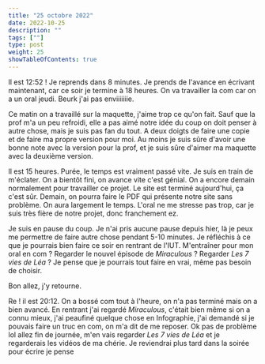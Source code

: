 ```yaml
---
title: "25 octobre 2022"
date: 2022-10-25
description: ""
tags: [""]
type: post
weight: 25
showTableOfContents: true
---
```


Il est 12:52 ! Je reprends dans 8 minutes. Je prends de l'avance en écrivant maintenant, car ce soir je termine à 18 heures. On va travailler la com car on a un oral jeudi. Beurk j'ai pas enviiiiiiie.

Ce matin on a travaillé sur la maquette, j'aime trop ce qu'on fait. Sauf que la prof m'a un peu refroidi, elle a pas aimé notre idée du coup on doit penser à autre chose, mais je suis pas fan du tout. A deux doigts de faire une copie et de faire ma propre version pour moi. Au moins je suis sûre d'avoir une bonne note avec la version pour la prof, et je suis sûre d'aimer ma maquette avec la deuxième version.

Il est 15 heures. Purée, le temps est vraiment passé vite. Je suis en train de m'éclater. On a bientôt fini, on avance vite c'est génial. On a encore demain normalement pour travailler ce projet. Le site est terminé aujourd'hui, ça c'est sûr. Demain, on pourra faire le PDF qui présente notre site sans problème. On aura largement le temps. L'oral ne me stresse pas trop, car je suis très fière de notre projet, donc franchement ez.

Je suis en pause du coup. Je n'ai pris aucune pause depuis hier, là je peux me permettre de faire autre chose pendant 5-10 minutes. Je réfléchis à ce que je pourrais bien faire ce soir en rentrant de l'IUT. M'entraîner pour mon oral en com ? Regarder le nouvel épisode de *Miraculous* ? Regarder *Les 7 vies de Léa* ? Je pense que je pourrais tout faire en vrai, même pas besoin de choisir.

Bon allez, j'y retourne.

Re ! il est 20:12. On a bossé com tout à l'heure, on n'a pas terminé mais on a bien avancé. En rentrant j'ai regardé *Miraculous*, c'était bien même si on a connu mieux, j'ai peaufiné quelque chose en Infographie, j'ai demandé si je pouvais faire un truc en com, on m'a dit de me reposer. Ok pas de problème lol allez fin de journée, m'en vais regarder *Les 7 vies de Léa* et je regarderais les vidéos de ma chérie. Je reviendrai plus tard dans la soirée pour écrire je pense

